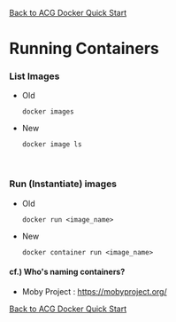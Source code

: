 [Back to ACG Docker Quick Start](../main.md)

# Running Containers

### List Images
* Old
  ```
  docker images
  ```
* New
  ```
  docker image ls
  ```

<br>

### Run (Instantiate) images
* Old
  ```
  docker run <image_name>
  ```
* New
  ```
  docker container run <image_name>
  ```

#### cf.) Who's naming containers?
* Moby Project : https://mobyproject.org/


[Back to ACG Docker Quick Start](../main.md)
